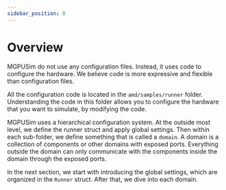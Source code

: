```yaml
---
sidebar_position: 0
---
```


# Overview

MGPUSim do not use any configuration files. Instead, it uses code to configure the hardware. We believe code is more expressive and flexible than configuration files. 

All the configuration code is located in the `amd/samples/runner` folder. Understanding the code in this folder allows you to configure the hardware that you want to simulate, by modifying the code. 

MGPUSim uses a hierarchical configuration system. At the outside most level, we define the runner struct and apply global settings. Then within each sub-folder, we define something that is called a `domain`. A domain is a collection of components or other domains with exposed ports. Everything outside the domain can only communicate with the components inside the domain through the exposed ports. 

In the next section, we start with introducing the global settings, which are organized in the `Runner` struct. After that, we dive into each domain. 

